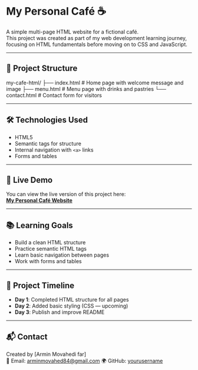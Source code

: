 # My Personal Café ☕

A simple multi-page HTML website for a fictional café.  
This project was created as part of my web development learning journey, focusing on HTML fundamentals before moving on to CSS and JavaScript.

---

## 📂 Project Structure
my-cafe-html/
├── index.html # Home page with welcome message and image
├── menu.html # Menu page with drinks and pastries
└── contact.html # Contact form for visitors

---

## 🛠 Technologies Used
- HTML5
- Semantic tags for structure
- Internal navigation with `<a>` links
- Forms and tables

---

## 🚀 Live Demo
You can view the live version of this project here:  
[**My Personal Café Website**](https://armin-movahed.github.io/my-cafe-HTML/)

---

## 📚 Learning Goals
- Build a clean HTML structure
- Practice semantic HTML tags
- Learn basic navigation between pages
- Work with forms and tables

---

## 📅 Project Timeline
- **Day 1**: Completed HTML structure for all pages
- **Day 2**: Added basic styling (CSS — upcoming)
- **Day 3**: Publish and improve README

---

## 📬 Contact
Created by [Armin Movahedi far]  
📧 Email: arminmovahed84@gmail.com
🌍 GitHub: [yourusername](https://github.com/Armin-Movahed)
